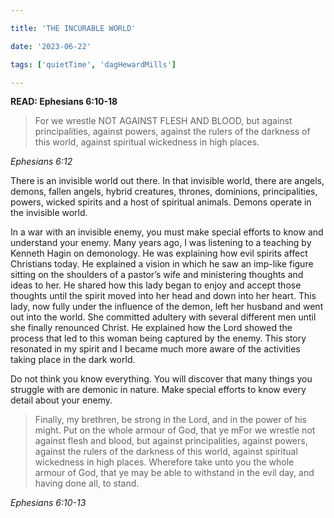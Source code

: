 ```yaml
---

title: 'THE INCURABLE WORLD'

date: '2023-06-22'

tags: ['quietTime', 'dagHewardMills']

---
```


**READ: Ephesians 6:10-18**

>For we wrestle NOT AGAINST FLESH AND BLOOD, but against principalities, against powers, against the rulers of the darkness of this world, against spiritual wickedness in high places. 

*Ephesians 6:12* 

There is an invisible world out there. In that invisible world, there are angels, demons, fallen angels, hybrid creatures, thrones, dominions, principalities, powers, wicked spirits and a host of spiritual animals. Demons operate in the invisible world. 

In a war with an invisible enemy, you must make special efforts to know and understand your enemy. Many years ago, I was listening to a teaching by Kenneth Hagin on demonology. He was explaining how evil spirits affect Christians today. He explained a vision in which he saw an imp-like figure sitting on the shoulders of a pastor’s wife and ministering thoughts and ideas to her. He shared how this lady began to enjoy and accept those thoughts until the spirit moved into her head and down into her heart. This lady, now fully under the influence of the demon, left her husband and went out into the world. She committed adultery with several different men until she finally renounced Christ. He explained how the Lord showed the process that led to this woman being captured by the enemy. This story resonated in my spirit and I became much more aware of the activities taking place in the dark world. 

Do not think you know everything. You will discover that many things you struggle with are demonic in nature. Make special efforts to know every detail about your enemy. 

>Finally, my brethren, be strong in the Lord, and in the power of his might. Put on the whole armour of God, that ye mFor we wrestle not against flesh and blood, but against principalities, against powers, against the rulers of the darkness of this world, against spiritual wickedness in high places. Wherefore take unto you the whole armour of God, that ye may be able to withstand in the evil day, and having done all, to stand. 

*Ephesians 6:10-13* 
